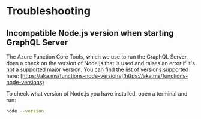 # Troubleshooting

## Incompatible Node.js version when starting GraphQL Server

The Azure Function Core Tools, which we use to run the GraphQL Server, does a check on the version of Node.js that is used and raises an error if it's not a supported major version. You can find the list of versions supported here: [https://aka.ms/functions-node-versions](https://aka.ms/functions-node-versions)

To check what version of Node.js you have installed, open a terminal and run:

```bash
node --version
```
